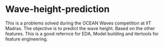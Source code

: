 # Wave-height-prediction
This is a problems solved during the OCEAN Waves competition at IIT Madras. The objective is to predict the wave height.  Based on the other features. This is a good refernce for EDA, Model building and itertools for feature engineering.
